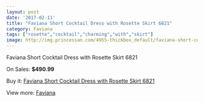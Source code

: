```yaml
---
layout: post
date: '2017-02-11'
title: "Faviana Short Cocktail Dress with Rosette Skirt 6821"
category: Faviana
tags: ["rosette","cocktail","charming","with","skirt"]
image: http://img.princessan.com/4955-thickbox_default/faviana-short-cocktail-dress-with-rosette-skirt-6821.jpg
---
```

Faviana Short Cocktail Dress with Rosette Skirt 6821

On Sales: **$490.99**
<a href="https://www.princessan.com/en/faviana/2308-faviana-short-cocktail-dress-with-rosette-skirt-6821.html"><amp-img layout="responsive" width="600" height="600" src="//img.princessan.com/4955-thickbox_default/faviana-short-cocktail-dress-with-rosette-skirt-6821.jpg" alt="Faviana Short Cocktail Dress with Rosette Skirt 6821 0" /></a>
<a href="https://www.princessan.com/en/faviana/2308-faviana-short-cocktail-dress-with-rosette-skirt-6821.html"><amp-img layout="responsive" width="600" height="600" src="//img.princessan.com/4956-thickbox_default/faviana-short-cocktail-dress-with-rosette-skirt-6821.jpg" alt="Faviana Short Cocktail Dress with Rosette Skirt 6821 1" /></a>

Buy it: [Faviana Short Cocktail Dress with Rosette Skirt 6821](https://www.princessan.com/en/faviana/2308-faviana-short-cocktail-dress-with-rosette-skirt-6821.html "Faviana Short Cocktail Dress with Rosette Skirt 6821")

View more: [Faviana](https://www.princessan.com/en/19-faviana "Faviana")